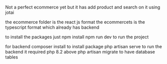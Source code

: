 Not a perfect ecommerce yet but it has add product and search on it using jotai

the ecommerce folder is the react js format 
the ecommercets is the typescript format which already has backend

to install the packages just npm install
npm run dev to run the project


for backend
composer install to install package
php artisan serve to run the backend 
it required php 8.2 above
php artisan migrate to have database tables
